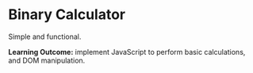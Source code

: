 # Binary Calculator

Simple and functional.

<strong>Learning Outcome:</strong> implement JavaScript to perform basic calculations, and DOM manipulation.
